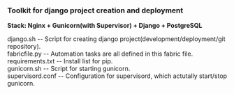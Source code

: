 <h3>Toolkit for django project creation and deployment</h3>

<b>Stack: Nginx + Gunicorn(with Supervisor) + Django + PostgreSQL</b><br/>

django.sh -- Script for creating django project(development/deployment/git repository).<br/>
fabricfile.py -- Automation tasks are all defined in this fabric file.<br/>
requirements.txt -- Install list for pip.<br/>
gunicorn.sh -- Script for starting gunicorn.<br/>
supervisord.conf -- Configuration for supervisord, which actutally start/stop gunicorn.
